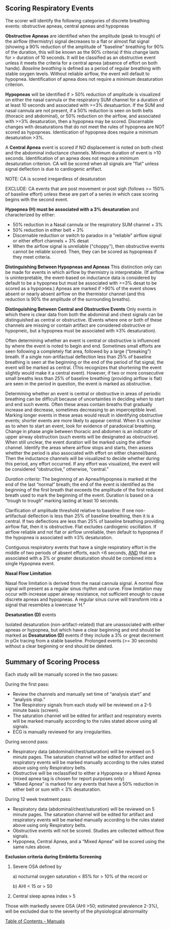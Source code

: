 ## Scoring Respiratory Events

The scorer will identify the following categories of discrete breathing events: obstructive apneas, central apneas and hypopneas

**Obstructive Apneas** are identified when the amplitude (peak to trough) of the airflow (thermistry) signal decreases to a flat or almost flat signal (showing a 90% reduction of the amplitude of "baseline" breathing for 90% of the duration, this will be known as the 90% criteria) if this change lasts for > duration of 10 seconds. It will be classified as an obstructive event unless it meets the criteria for a central apnea (absence of effort on both hands). *Baseline breathing* is defined as a period of regular breathing with stable oxygen levels. Without reliable airflow, the event will default to hypopnea. Identification of apnea does not require a minimum desaturation criterion.

**Hypopneas** will be identified if > 50% reduction of amplitude is visualized on either the nasal cannula or the respiratory SUM channel for a duration of at least 10 seconds and associated with >=3% desatuartion. If the SUM and nasal cannula are not present, if a 50% reduction is seen on both belts (thoracic and abdominal), or 50% reduction on the airflow, and associated with >=3% desaturation, then a hypopnea may be scored. Discernable changes with desaturations that do not meet the rules of hypopnea are NOT scored as hypopneas. Identiication of hypopnea does require a minimum desaturation >3%.

A **Central Apnea** event is scored if NO displacement is noted on both chest and the abdominal inductance channels. Minimum duration of event is >10 seconds. Identification of an apnea does not require a minimum desaturation criterion. CA will be scored when all signals are "flat" unless signal deflection is due to cardiogenic artifact.

NOTE: CA is scored irregardless of desaturation

EXCLUDE: CA events that are post movement or post sigh (follows >= 150% of baseline effort) unless these are part of a series in which case scoring begins with the second event.

**Hypopnea (H) must be associated with a 3% desaturation** and characterized by either:

* 50% reduction in a Nasal cannula or the respiratory SUM channel + 3%
* 50% reduction in either belt + 3%
* Discernable reduction or switch to paradox in a "reliable" airflow signal or either effort channels + 3% desat
* When the airflow signal is unreliable ("choppy"), then obstructive events cannot be reliable scored. Then, they can be scored as hypopneas if they meet criteria.

**Distinguishing Between Hypopneas and Apneas**
This distinction only can be made for events in which airflow by thermistry is interpretable. (If airflow is uninterpretable, the event-based on inductance data is considered by default to be a hypopnea but must be associated with >=3% desat to be scored as a hypopnea.) Apneas are marked if >90% of the event shows absent or nearly absent airflow on the thermistor channel (and this reduction is 90% the amplitude of the surrounding breaths).

**Distinguishing Between Central and Obstructive Events**
Only events in which there is clear data from both the abdominal and chest signals can be distinguished as central or obstructive. (Events where one or both of these channels are missing or contain artifact are considered obstructive or hypopneic, but a hypopnea must be associated with ≥3% desaturation).

Often determining whether an event is central or obstructive is influenced by where the event is noted to begin and end. Sometimes small efforts are seen following a completely flat area, followed by a large (“breaking”) breath. If a single non-artifactual deflection less than 25% of baseline breathing is seen at the beginning or the end of the period of flat signal, the event will be marked as central. (This recognizes that shortening the event slightly would make it a central event).   However, if two or more consecutive small breaths less than 25% of baseline breathing (providing airflow is flat) are seen in the period in question, the event is marked as obstructive.

Determining whether an event is central or obstructive in areas of periodic breathing can be difficult because of uncertainties in deciding when to start and end such events. Often these areas contain breaths that gradually increase and decrease, sometimes decreasing to an imperceptible level. Marking longer events in these areas would result in identifying obstructive events; shorter events are more likely to appear central. When it is unclear as to when to start an event, look for evidence of paradoxical breathing.  Change in phase angle between thoracic and abdomen is an indicator of upper airway obstruction (such events will be designated as obstructive).  When still unclear, the event duration will be marked using the airflow channel. Identify the areas where airflow stops and starts, then assess whether the period is also associated with effort on either channel/band.   Then the inductance channels will be visualized to decide whether during this period, any effort occurred. If any effort was visualized, the event will be considered “obstructive,” otherwise, “central.”

*Duration criteria*: The beginning of an Apnea/Hypopnea is marked at the end of the last “normal” breath; the end of the event is identified as the beginning of the first breath that exceeds the amplitude of the first reduced breath used to mark the beginning of the event. Duration is based on a “trough to trough” marking lasting at least 10 seconds.

Clarification of amplitude threshold relative to baseline:  If one non-artifactual deflection is less than 25% of baseline breathing, then it is a central.  If two deflections are less than 25% of baseline breathing providing airflow flat, then it is obstructive. Flat excludes cardiogenic oscillation. If airflow reliable and not flat or airflow unreliable, then default to hypopnea if the hypopnea is associated with ≥3% desaturation.

Contiguous respiratory events that have a single respiratory effort in the middle of two periods of absent efforts, each <6 seconds, <u>AND</u> that are associated with a 3% or greater desaturation should be combined into a single Hypopnea event.

**Nasal Flow Limitation**

Nasal flow limitation is derived from the nasal cannula signal. A normal flow signal will present as a regular sinus rhythm and curve.  Flow limitation may occur with increase upper airway resistance, not sufficient enough to cause discrete apneas and hypopneas. A regular sinus curve will transform into a signal that resembles a lowercase ‘H.”

**Desaturation (D)** events

Isolated desaturation (non-artifact-related) that are unassociated with either apneas or hypopnea, 	but which have a clear beginning and end should be marked as **Desaturation (D)** events if they 	include a 3% or great decrement in pOx tracing from a stable baseline.  Prolonged events (>= 30 seconds) without a clear beginning or end should be deleted.

## Summary of Scoring Process

Each study will be manually scored in the two passes:

During the first pass:

* Review the channels and manually set time of “analysis start” and “analysis stop.”
* The Respiratory signals from each study will be reviewed on a 2-5 minute basis (screen).
* The saturation channel will be edited for artifact and respiratory events will be marked manually according to the rules stated above using all signals.
* ECG is manually reviewed for any irregularities.

During second pass:

* Respiratory data (abdominal/chest/saturation) will be reviewed on 5 minute pages.  The saturation channel will be edited for artifact and respiratory events will be marked manually according to the rules stated above using only Respiratory belts.
* Obstructive will be reclassified to either a Hypopnea or a Mixed Apnea (mixed apnea tag is chosen for report purposes only)
* “Mixed Apnea” is marked for any events that have a 50% reduction in either belt or sum with < 3% desaturation.

During 12 week treatment pass:

* Respiratory data (abdominal/chest/saturation) will be reviewed on 5 minute pages.  The saturation channel will be edited for artifact and respiratory events will be marked manually according to the rules stated above using only Respiratory belts.
* Obstructive events will not be scored. Studies are collected without flow signals.
* Hypopnea, Central Apnea, and a “Mixed Apnea” will be scored using the same rules above.

**Exclusion criteria during Embletta Screening**

1) Severe OSA defined by

	a)  nocturnal oxygen saturation < 85% for > 10% of the record or

	b) AHI < 15 or > 50

2) Central sleep apnea index > 5

Those with markedly severe OSA (AHI >50; estimated prevalence 2-3%), will be excluded due 	to the severity of the physiological abnormality

<div class="center">
<div class="btn-group">
  <a href=":pages_path:/manuals/manual-toc.md" class="btn btn-default">
    <span class="glyphicon glyphicon-chevron-up"></span>
    Table of Contents - Manuals
  </a>
</div>
</div>
